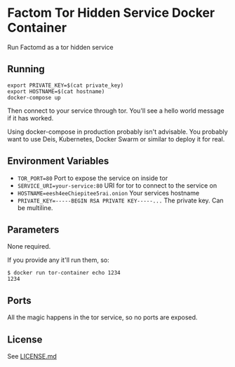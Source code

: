 # Factom Tor Hidden Service Docker Container

Run Factomd as a tor hidden service

## Running

```
export PRIVATE_KEY=$(cat private_key)
export HOSTNAME=$(cat hostname)
docker-compose up
```

Then connect to your service through tor. You'll see a hello world message if it
has worked.

Using docker-compose in production probably isn't advisable. You probably want 
to use Deis, Kubernetes, Docker Swarm or similar to deploy it for real.

## Environment Variables

* `TOR_PORT=80` Port to expose the service on inside tor
* `SERVICE_URI=your-service:80` URI for tor to connect to the service on
* `HOSTNAME=eesh4eeChiepitee5rai.onion` Your services hostname
* `PRIVATE_KEY=-----BEGIN RSA PRIVATE KEY-----...` The private key. Can be
  multiline.

## Parameters

None required.

If you provide any it'll run them, so:

```
$ docker run tor-container echo 1234
1234
```

## Ports

All the magic happens in the tor service, so no ports are exposed.

## License

See [LICENSE.md](LICENSE.md)
